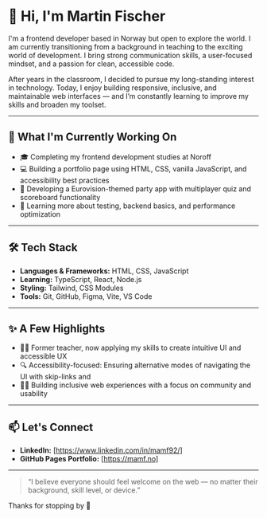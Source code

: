 # 👋 Hi, I'm Martin Fischer

I'm a frontend developer based in Norway but open to explore the world. I am currently transitioning from a background in teaching to the exciting world of development. I bring strong communication skills, a user-focused mindset, and a passion for clean, accessible code.  

After years in the classroom, I decided to pursue my long-standing interest in technology. Today, I enjoy building responsive, inclusive, and maintainable web interfaces — and I’m constantly learning to improve my skills and broaden my toolset.

---

## 🌱 What I'm Currently Working On

- 🎓 Completing my frontend development studies at Noroff
- 💻 Building a portfolio page using HTML, CSS, vanilla JavaScript, and accessibility best practices
- 🚀 Developing a Eurovision-themed party app with multiplayer quiz and scoreboard functionality
- 🧪 Learning more about testing, backend basics, and performance optimization

---

## 🛠 Tech Stack

- **Languages & Frameworks:** HTML, CSS, JavaScript
- **Learning:** TypeScript, React, Node.js 
- **Styling:** Tailwind, CSS Modules
- **Tools:** Git, GitHub, Figma, Vite, VS Code

---

## ✨ A Few Highlights

- 👨‍🏫 Former teacher, now applying my skills to create intuitive UI and accessible UX
- 🔍 Accessibility-focused: Ensuring alternative modes of navigating the UI with skip-links and 
- 🏳️‍🌈 Building inclusive web experiences with a focus on community and usability

---

## 📫 Let's Connect

- **LinkedIn:** [https://www.linkedin.com/in/mamf92/]
- **GitHub Pages Portfolio:** [https://mamf.no] 

---

> “I believe everyone should feel welcome on the web — no matter their background, skill level, or device.”

Thanks for stopping by 👋
